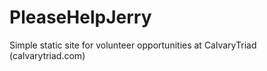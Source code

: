 PleaseHelpJerry
===============

Simple static site for volunteer opportunities at CalvaryTriad (calvarytriad.com)

